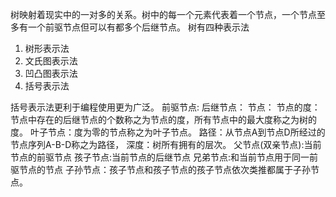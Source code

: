 树映射着现实中的一对多的关系。树中的每一个元素代表着一个节点，一个节点至多有一个前驱节点但可以有都多个后继节点。
树有四种表示法
1. 树形表示法
2. 文氏图表示法
3. 凹凸图表示法
4. 括号表示法

括号表示法更利于编程使用更为广泛。
前驱节点:
后继节点：
节点：
节点的度：节点中存在的后继节点的个数称之为节点的度，所有节点中的最大度称之为树的度。
叶子节点：度为零的节点称之为叶子节点。
路径：从节点A到节点D所经过的节点序列A-B-D称之为路径，
深度：树所有拥有的层次。
父节点(双亲节点):当前节点的前驱节点
孩子节点:当前节点的后继节点
兄弟节点:和当前节点用于同一前驱节点的节点
子孙节点：孩子节点和孩子节点的孩子节点依次类推都属于子孙节点。


